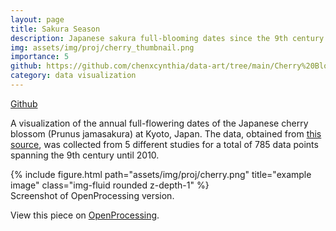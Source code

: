 ```yaml
---
layout: page
title: Sakura Season
description: Japanese sakura full-blooming dates since the 9th century.
img: assets/img/proj/cherry_thumbnail.png
importance: 5
github: https://github.com/chenxcynthia/data-art/tree/main/Cherry%20Blossoms
category: data visualization
---
```


<div class = "projheader">
    <div class="links"><a href='https://github.com/chenxcynthia/data-art/tree/main/Cherry%20Blossoms' class="btn z-depth-0" role="button"> <i class="fab fa-github gh-icon"></i> Github</a></div>
</div>

A visualization of the annual full-flowering dates of the Japanese cherry blossom (Prunus jamasakura) at Kyoto, Japan. The data, obtained from <a href="http://atmenv.envi.osakafu-u.ac.jp/aono/kyophenotemp4/">this source</a>, was collected from 5 different studies for a total of 785 data points spanning the 9th century until 2010.

<div class="row justify-content-sm-center">
    <div class="col-sm-12 mt-3 mt-md-0">
        {% include figure.html path="assets/img/proj/cherry.png" title="example image" class="img-fluid rounded z-depth-1" %}
    </div>
</div>
<div class="caption">
    Screenshot of OpenProcessing version.
</div>

View this piece on <a href="https://openprocessing.org/sketch/1862632">OpenProcessing</a>.

